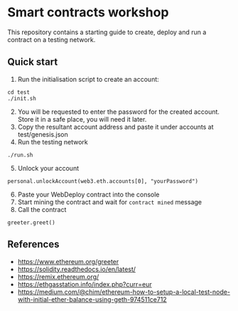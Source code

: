 # Smart contracts workshop

This repository contains a starting guide to create, deploy and run a contract on a testing network.

## Quick start
1. Run the initialisation script to create an account:
```
cd test
./init.sh
```
2. You will be requested to enter the password for the created account. Store it in a safe place, you will need it later.
3. Copy the resultant account address and paste it under accounts at test/genesis.json
4. Run the testing network
```
./run.sh
```
5. Unlock your account
```
personal.unlockAccount(web3.eth.accounts[0], "yourPassword")
```
6. Paste your WebDeploy contract into the console
7. Start mining the contract and wait for `contract mined` message
8. Call the contract
```
greeter.greet()
```

## References

* https://www.ethereum.org/greeter
* https://solidity.readthedocs.io/en/latest/
* https://remix.ethereum.org/
* https://ethgasstation.info/index.php?curr=eur
* https://medium.com/@chim/ethereum-how-to-setup-a-local-test-node-with-initial-ether-balance-using-geth-974511ce712
